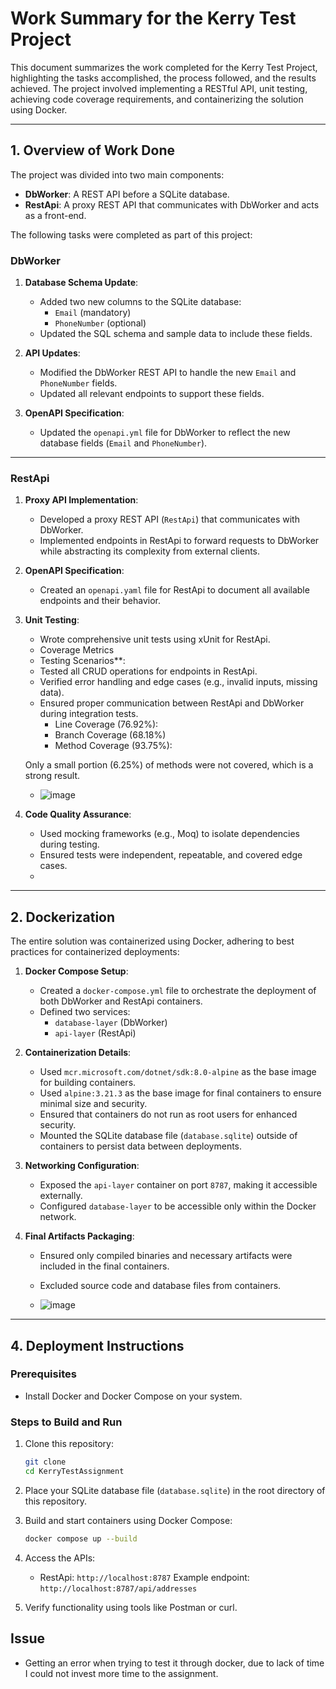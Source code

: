 # Work Summary for the Kerry Test Project

This document summarizes the work completed for the Kerry Test Project, highlighting the tasks accomplished, the process followed, and the results achieved. The project involved implementing a RESTful API, unit testing, achieving code coverage requirements, and containerizing the solution using Docker.

---

## **1. Overview of Work Done**

The project was divided into two main components:
- **DbWorker**: A REST API before a SQLite database.
- **RestApi**: A proxy REST API that communicates with DbWorker and acts as a front-end.

The following tasks were completed as part of this project:

### **DbWorker**
1. **Database Schema Update**:
   - Added two new columns to the SQLite database:
     - `Email` (mandatory)
     - `PhoneNumber` (optional)
   - Updated the SQL schema and sample data to include these fields.

2. **API Updates**:
   - Modified the DbWorker REST API to handle the new `Email` and `PhoneNumber` fields.
   - Updated all relevant endpoints to support these fields.

3. **OpenAPI Specification**:
   - Updated the `openapi.yml` file for DbWorker to reflect the new database fields (`Email` and `PhoneNumber`).

---

### **RestApi**
1. **Proxy API Implementation**:
   - Developed a proxy REST API (`RestApi`) that communicates with DbWorker.
   - Implemented endpoints in RestApi to forward requests to DbWorker while abstracting its complexity from external clients.

2. **OpenAPI Specification**:
   - Created an `openapi.yaml` file for RestApi to document all available endpoints and their behavior.

3. **Unit Testing**:
   - Wrote comprehensive unit tests using xUnit for RestApi.
   - Coverage Metrics
   - Testing Scenarios**:
   - Tested all CRUD operations for endpoints in RestApi.
   - Verified error handling and edge cases (e.g., invalid inputs, missing data).
   - Ensured proper communication between RestApi and DbWorker during integration tests.
        - Line Coverage (76.92%):                    
        - Branch Coverage (68.18%)    
        - Method Coverage (93.75%):
    
    Only a small portion (6.25%) of methods were not covered, which is a strong result.
     - ![image](https://github.com/user-attachments/assets/06c1ea25-b4a6-4a16-98b8-be151d9bc4db)


4. **Code Quality Assurance**:
   - Used mocking frameworks (e.g., Moq) to isolate dependencies during testing.
   - Ensured tests were independent, repeatable, and covered edge cases.
   - 

---

## **2. Dockerization**

The entire solution was containerized using Docker, adhering to best practices for containerized deployments:

1. **Docker Compose Setup**:
   - Created a `docker-compose.yml` file to orchestrate the deployment of both DbWorker and RestApi containers.
   - Defined two services:
     - `database-layer` (DbWorker)
     - `api-layer` (RestApi)

2. **Containerization Details**:
   - Used `mcr.microsoft.com/dotnet/sdk:8.0-alpine` as the base image for building containers.
   - Used `alpine:3.21.3` as the base image for final containers to ensure minimal size and security.
   - Ensured that containers do not run as root users for enhanced security.
   - Mounted the SQLite database file (`database.sqlite`) outside of containers to persist data between deployments.

3. **Networking Configuration**:
   - Exposed the `api-layer` container on port `8787`, making it accessible externally.
   - Configured `database-layer` to be accessible only within the Docker network.

4. **Final Artifacts Packaging**:
   - Ensured only compiled binaries and necessary artifacts were included in the final containers.
   - Excluded source code and database files from containers.
  
   - ![image](https://github.com/user-attachments/assets/6326ec19-aebb-41c6-84b4-82834e8faaeb)


---

## **4. Deployment Instructions**

### Prerequisites
- Install Docker and Docker Compose on your system.

### Steps to Build and Run
1. Clone this repository:
   ```bash
   git clone 
   cd KerryTestAssignment
   ```

2. Place your SQLite database file (`database.sqlite`) in the root directory of this repository.

3. Build and start containers using Docker Compose:
   ```bash
   docker compose up --build
   ```

4. Access the APIs:
   - RestApi: `http://localhost:8787`
     Example endpoint: `http://localhost:8787/api/addresses`
   
5. Verify functionality using tools like Postman or curl.

## Issue
- Getting an error when trying to test it through docker, due to lack of time I could not invest more time to the assignment. 
